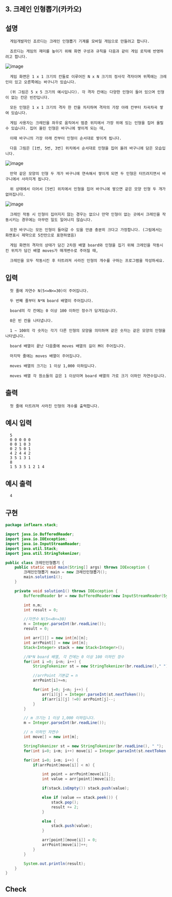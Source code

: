 ## 3. 크레인 인형뽑기(카카오)

## 설명

      게임개발자인 죠르디는 크레인 인형뽑기 기계를 모바일 게임으로 만들려고 합니다.

      죠르디는 게임의 재미를 높이기 위해 화면 구성과 규칙을 다음과 같이 게임 로직에 반영하려고 합니다.

![image](https://user-images.githubusercontent.com/79847020/137907320-0098196d-bf01-4145-ab67-aed53ad0fcc8.png)


      게임 화면은 1 x 1 크기의 칸들로 이루어진 N x N 크기의 정사각 격자이며 위쪽에는 크레인이 있고 오른쪽에는 바구니가 있습니다.

      (위 그림은 5 x 5 크기의 예시입니다). 각 격자 칸에는 다양한 인형이 들어 있으며 인형이 없는 칸은 빈칸입니다.

      모든 인형은 1 x 1 크기의 격자 한 칸을 차지하며 격자의 가장 아래 칸부터 차곡차곡 쌓여 있습니다.

      게임 사용자는 크레인을 좌우로 움직여서 멈춘 위치에서 가장 위에 있는 인형을 집어 올릴 수 있습니다. 집어 올린 인형은 바구니에 쌓이게 되는 데,

      이때 바구니의 가장 아래 칸부터 인형이 순서대로 쌓이게 됩니다.

      다음 그림은 [1번, 5번, 3번] 위치에서 순서대로 인형을 집어 올려 바구니에 담은 모습입니다.

![image](https://user-images.githubusercontent.com/79847020/137907362-2dd122f3-d639-4906-aa4c-416a5b0c54d5.png)

      만약 같은 모양의 인형 두 개가 바구니에 연속해서 쌓이게 되면 두 인형은 터뜨려지면서 바구니에서 사라지게 됩니다.

      위 상태에서 이어서 [5번] 위치에서 인형을 집어 바구니에 쌓으면 같은 모양 인형 두 개가 없어집니다.

![image](https://user-images.githubusercontent.com/79847020/137907382-f634b812-4861-4625-8294-acc9ae8c16d8.png)

      크레인 작동 시 인형이 집어지지 않는 경우는 없으나 만약 인형이 없는 곳에서 크레인을 작동시키는 경우에는 아무런 일도 일어나지 않습니다.

      또한 바구니는 모든 인형이 들어갈 수 있을 만큼 충분히 크다고 가정합니다. (그림에서는 화면표시 제약으로 5칸만으로 표현하였음)

      게임 화면의 격자의 상태가 담긴 2차원 배열 board와 인형을 집기 위해 크레인을 작동시킨 위치가 담긴 배열 moves가 매개변수로 주어질 때,

      크레인을 모두 작동시킨 후 터트려져 사라진 인형의 개수를 구하는 프로그램을 작성하세요.

## 입력

      첫 줄에 자연수 N(5<=N<=30)이 주어집니다.

      두 번째 줄부터 N*N board 배열이 주어집니다.

      board의 각 칸에는 0 이상 100 이하인 정수가 담겨있습니다.

      0은 빈 칸을 나타냅니다.

      1 ~ 100의 각 숫자는 각기 다른 인형의 모양을 의미하며 같은 숫자는 같은 모양의 인형을 나타냅니다.

      board 배열이 끝난 다음줄에 moves 배열의 길이 M이 주어집니다.

      마지막 줄에는 moves 배열이 주어집니다.

      moves 배열의 크기는 1 이상 1,000 이하입니다.

      moves 배열 각 원소들의 값은 1 이상이며 board 배열의 가로 크기 이하인 자연수입니다.

## 출력

      첫 줄에 터트려져 사라진 인형의 개수를 출력합니다.

## 예시 입력

      5
      0 0 0 0 0
      0 0 1 0 3
      0 2 5 0 1
      4 2 4 4 2
      3 5 1 3 1
      8
      1 5 3 5 1 2 1 4

## 예시 출력

      4
      
## 구현

```JAVA
package inflearn.stack;

import java.io.BufferedReader;
import java.io.IOException;
import java.io.InputStreamReader;
import java.util.Stack;
import java.util.StringTokenizer;

public class 크레인인형뽑기 {
    public static void main(String[] args) throws IOException {
        크레인인형뽑기 main = new 크레인인형뽑기();
        main.solution1();
    }

    private void solution1() throws IOException {
        BufferedReader br = new BufferedReader(new InputStreamReader(System.in));

        int n,m;
        int result = 0;

        //자연수 N(5<=N<=30)
        n = Integer.parseInt(br.readLine());
        result = 0;

        int arr[][] = new int[n][n];
        int arrPoint[] = new int[n];
        Stack<Integer> stack = new Stack<Integer>();

        //N*N board 배열, 각 칸에는 0 이상 100 이하인 정수
        for(int i =0; i<n; i++) {
            StringTokenizer st = new StringTokenizer(br.readLine()," ");

            //arrPoint 기본값 = n
            arrPoint[i]+=n;

            for(int j=0; j<n; j++) {
                arr[i][j] = Integer.parseInt(st.nextToken());
                if(arr[i][j] !=0) arrPoint[j]--;
            }
        }

        // m 크기는 1 이상 1,000 이하입니다.
        m = Integer.parseInt(br.readLine());

        // n 이하인 자연수
        int move[] = new int[m];

        StringTokenizer st = new StringTokenizer(br.readLine(), " ");
        for(int i=0; i<m; i++) move[i] = Integer.parseInt(st.nextToken())-1;

        for(int i=0; i<m; i++) {
            if(arrPoint[move[i]] < n) {

                int point = arrPoint[move[i]];
                int value = arr[point][move[i]];

                if(stack.isEmpty()) stack.push(value);

                else if (value == stack.peek()) {
                    stack.pop();
                    result += 2;
                }

                else {
                    stack.push(value);
                }

                arr[point][move[i]] = 0;
                arrPoint[move[i]]++;
            }
        }

        System.out.println(result);
    }
}
```

## Check
